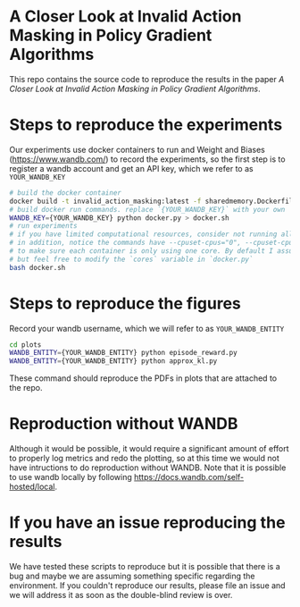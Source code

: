 # A Closer Look at Invalid Action Masking in Policy Gradient Algorithms

This repo contains the source code to reproduce the results in the paper *A Closer Look at Invalid Action Masking in Policy Gradient Algorithms*. 

# Steps to reproduce the experiments

Our experiments use docker containers to run and Weight and Biases (https://www.wandb.com/) to record the experiments, so the first step is to register a wandb account and get an API key, which we refer to as `YOUR_WANDB_KEY`

```bash
# build the docker container
docker build -t invalid_action_masking:latest -f sharedmemory.Dockerfile .
# build docker run commands. replace `{YOUR_WANDB_KEY}` with your own
WANDB_KEY={YOUR_WANDB_KEY} python docker.py > docker.sh
# run experiments
# if you have limited computational resources, consider not running all of them at a time.
# in addition, notice the commands have --cpuset-cpus="0", --cpuset-cpus="1" for different runs
# to make sure each container is only using one core. By default I assume your machine has 40 cores,
# but feel free to modify the `cores` variable in `docker.py`
bash docker.sh
```

# Steps to reproduce the figures

Record your wandb username, which we will refer to as `YOUR_WANDB_ENTITY`

```bash
cd plots
WANDB_ENTITY={YOUR_WANDB_ENTITY} python episode_reward.py
WANDB_ENTITY={YOUR_WANDB_ENTITY} python approx_kl.py
```

These command should reproduce the PDFs in plots that are attached to the repo.

# Reproduction without WANDB

Although it would be possible, it would require a significant amount of effort to properly log 
metrics and redo the plotting, so at this time we would not have intructions to do reproduction
without WANDB. Note that it is possible to use wandb locally by following https://docs.wandb.com/self-hosted/local.

# If you have an issue reproducing the results

We have tested these scripts to reproduce but it is possible that there is a bug and maybe
we are assuming something specific regarding the environment. If you couldn't reproduce our results,
please file an issue and we will address it as soon as the double-blind review is over.
